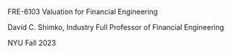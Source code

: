 FRE-6103 Valuation for Financial Engineering

David C. Shimko, Industry Full Professor of Financial Engineering

NYU Fall 2023
